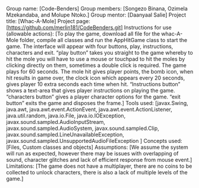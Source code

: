 Group name: [Code-Benders]
Group members: [Songezo Binana, Ozimela Mzekandaba, and Molupe Ntoko.]
Group mentor: [Daanyaal Salie]
Project title: [Whac-A-Mole]
Project page: [https://github.com/merlin181/CodeBenders.git]
Instructions for use (allowable actions): [To play the game, download all file for the whac-A-Mole folder, compile all classes and run the AppHitGame class to start the game. The interface will appear with four buttons, play, instructions, characters and exit. “play button” takes you straight to the game whereby to hit the mole you will have to use a mouse or touchpad to hit the moles by clicking directly on them, sometimes a double click is required. The game plays for 60 seconds. The mole hit gives player points, the bomb icon, when hit results in game over, the clock icon which appears every 20 seconds, gives player 10 extra seconds each time when hit. “Instructions button” shows a text-area that gives player instructions on playing the game. “characters button” gives a player character options for the game. “exit button” exits the game and disposes the frame.]
Tools used: [javax.Swing, java.awt, java.awt.event.ActionEvent, java.awt.event.ActionListener, java.util.random, java.io.File, java.io.IOException, javax.sound.sampled.AudioInputStream, javax.sound.sampled.AudioSystem, javax.sound.sampled.Clip, javax.sound.sampled.LineUnavailableException, javax.sound.sampled.UnsupportedAudioFileException ]
Concepts used: [Files, Custom classes and objects]
Assumptions: [We assume the system will run as expected, however there may be issues with overlapping of sound, character glitches and lack of efficient response from mouse event.]
Limitations: [The game does not have a multiplayer, there are no coins to be collected to unlock characters, there is also a lack of multiple levels of the game.]


